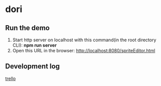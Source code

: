 # dori
## Run the demo
1. Start http server on localhost with this command(in the root directory CLI): **npm run server**
2. Open this URL in the browser: [http://localhost:8080/spriteEditor.html](http://localhost:8080/spriteEditor.html)

## Development log
[trello](https://trello.com/b/DKQWlNBy/dori)
